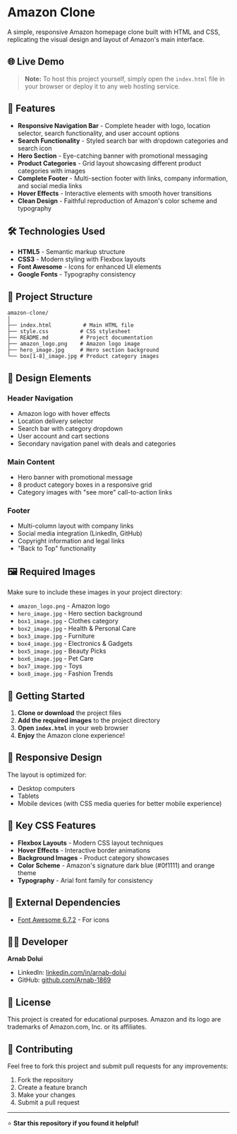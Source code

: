 # Amazon Clone

A simple, responsive Amazon homepage clone built with HTML and CSS, replicating the visual design and layout of Amazon's main interface.

## 🌐 Live Demo

> **Note:** To host this project yourself, simply open the `index.html` file in your browser or deploy it to any web hosting service.

## 🚀 Features

- **Responsive Navigation Bar** - Complete header with logo, location selector, search functionality, and user account options
- **Search Functionality** - Styled search bar with dropdown categories and search icon
- **Hero Section** - Eye-catching banner with promotional messaging
- **Product Categories** - Grid layout showcasing different product categories with images
- **Complete Footer** - Multi-section footer with links, company information, and social media links
- **Hover Effects** - Interactive elements with smooth hover transitions
- **Clean Design** - Faithful reproduction of Amazon's color scheme and typography

## 🛠️ Technologies Used

- **HTML5** - Semantic markup structure
- **CSS3** - Modern styling with Flexbox layouts
- **Font Awesome** - Icons for enhanced UI elements
- **Google Fonts** - Typography consistency

## 📁 Project Structure

```
amazon-clone/
│
├── index.html          # Main HTML file
├── style.css          # CSS stylesheet
├── README.md          # Project documentation
├── amazon_logo.png    # Amazon logo image
├── hero_image.jpg     # Hero section background
└── box[1-8]_image.jpg # Product category images
```

## 🎨 Design Elements

### Header Navigation
- Amazon logo with hover effects
- Location delivery selector
- Search bar with category dropdown
- User account and cart sections
- Secondary navigation panel with deals and categories

### Main Content
- Hero banner with promotional message
- 8 product category boxes in a responsive grid
- Category images with "see more" call-to-action links

### Footer
- Multi-column layout with company links
- Social media integration (LinkedIn, GitHub)
- Copyright information and legal links
- "Back to Top" functionality

## 🖼️ Required Images

Make sure to include these images in your project directory:
- `amazon_logo.png` - Amazon logo
- `hero_image.jpg` - Hero section background
- `box1_image.jpg` - Clothes category
- `box2_image.jpg` - Health & Personal Care
- `box3_image.jpg` - Furniture
- `box4_image.jpg` - Electronics & Gadgets
- `box5_image.jpg` - Beauty Picks
- `box6_image.jpg` - Pet Care
- `box7_image.jpg` - Toys
- `box8_image.jpg` - Fashion Trends

## 🚀 Getting Started

1. **Clone or download** the project files
2. **Add the required images** to the project directory
3. **Open `index.html`** in your web browser
4. **Enjoy** the Amazon clone experience!

## 📱 Responsive Design

The layout is optimized for:
- Desktop computers
- Tablets
- Mobile devices (with CSS media queries for better mobile experience)

## 🎯 Key CSS Features

- **Flexbox Layouts** - Modern CSS layout techniques
- **Hover Effects** - Interactive border animations
- **Background Images** - Product category showcases
- **Color Scheme** - Amazon's signature dark blue (#0f1111) and orange theme
- **Typography** - Arial font family for consistency

## 🔗 External Dependencies

- [Font Awesome 6.7.2](https://cdnjs.cloudflare.com/ajax/libs/font-awesome/6.7.2/css/all.min.css) - For icons

## 👨‍💻 Developer

**Arnab Dolui**
- LinkedIn: [linkedin.com/in/arnab-dolui](https://www.linkedin.com/in/arnab-dolui/)
- GitHub: [github.com/Arnab-1869](https://github.com/Arnab-1869)

## 📄 License

This project is created for educational purposes. Amazon and its logo are trademarks of Amazon.com, Inc. or its affiliates.

## 🤝 Contributing

Feel free to fork this project and submit pull requests for any improvements:
1. Fork the repository
2. Create a feature branch
3. Make your changes
4. Submit a pull request
---

⭐ **Star this repository if you found it helpful!**

